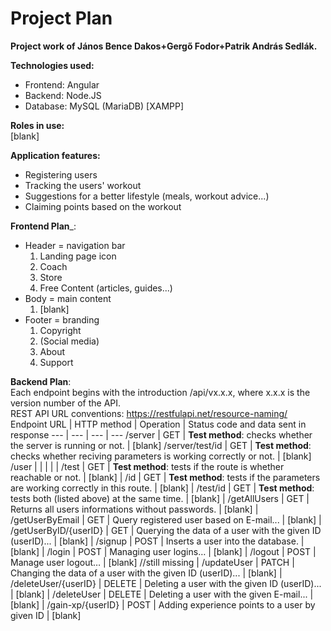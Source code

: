 # Project Plan
__Project work of János Bence Dakos+Gergő Fodor+Patrik András Sedlák.__

__Technologies used:__
- Frontend: Angular
- Backend: Node.JS
- Database: MySQL (MariaDB) [XAMPP]

__Roles in use:__  
[blank]

__Application features:__  
 - Registering users
 - Tracking the users' workout
 - Suggestions for a better lifestyle (meals, workout advice...)
 - Claiming points based on the workout

__Frontend Plan___:  
 - Header = navigation bar
   1. Landing page icon
   2. Coach
   3. Store
   4. Free Content (articles, guides...)
 - Body = main content
   1. [blank]
 - Footer = branding
   1. Copyright
   2. (Social media)
   3. About
   4. Support 

__Backend Plan__:  
Each endpoint begins with the introduction /api/vx.x.x, where x.x.x is the version number of the API.  
REST API URL conventions: https://restfulapi.net/resource-naming/
 Endpoint URL | HTTP method | Operation | Status code and data sent in response 
 --- | --- | --- | --- 
 /server | GET | __Test method__: checks whether the server is running or not. | [blank]
 /server/test/id | GET | __Test method__: checks whether reciving parameters is working correctly or not. | [blank]
 /user | | | |
| /test | GET | __Test method__: tests if the route is whether reachable or not. | [blank]
| /id | GET | __Test method__: tests if the parameters are working correctly in this route. | [blank]
| /test/id | GET | __Test method__: tests both (listed above) at the same time. | [blank]
| /getAllUsers | GET | Returns all users informations without passwords. | [blank]
| /getUserByEmail | GET | Query registered user based on E-mail... | [blank]
| /getUserByID/{userID} | GET | Querying the data of a user with the given ID (userID)... | [blank]
| /signup | POST | Inserts a user into the database. | [blank]
| /login | POST | Managing user logins… | [blank]
| /logout | POST | Manage user logout… | [blank] //still missing
| /updateUser | PATCH | Changing the data of a user with the given ID (userID)... | [blank]
| /deleteUser/{userID} | DELETE | Deleting a user with the given ID (userID)... | [blank]
| /deleteUser | DELETE | Deleting a user with the given E-mail... | [blank]
| /gain-xp/{userID} | POST | Adding experience points to a user by given ID | [blank]
 
